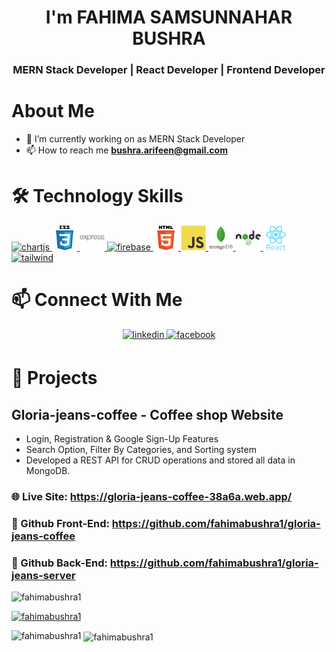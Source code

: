 <h1 align="center">I'm FAHIMA SAMSUNNAHAR BUSHRA</h1>
<h3 align="center"> MERN Stack Developer | React Developer | Frontend Developer</h3>

 #  About Me


- 🔭 I’m currently working on as MERN Stack Developer
- 📫 How to reach me **bushra.arifeen@gmail.com**

 # :hammer_and_wrench: Technology Skills

 <p align="left"> <a href="https://www.chartjs.org" target="_blank" rel="noreferrer"> <img src="https://www.chartjs.org/media/logo-title.svg" alt="chartjs" width="40" height="40"/> </a> <a href="https://www.w3schools.com/css/" target="_blank" rel="noreferrer"> <img src="https://raw.githubusercontent.com/devicons/devicon/master/icons/css3/css3-original-wordmark.svg" alt="css3" width="40" height="40"/> </a> <a href="https://expressjs.com" target="_blank" rel="noreferrer"> <img src="https://raw.githubusercontent.com/devicons/devicon/master/icons/express/express-original-wordmark.svg" alt="express" width="40" height="40"/> </a> <a href="https://firebase.google.com/" target="_blank" rel="noreferrer"> <img src="https://www.vectorlogo.zone/logos/firebase/firebase-icon.svg" alt="firebase" width="40" height="40"/> </a> <a href="https://www.w3.org/html/" target="_blank" rel="noreferrer"> <img src="https://raw.githubusercontent.com/devicons/devicon/master/icons/html5/html5-original-wordmark.svg" alt="html5" width="40" height="40"/> </a> <a href="https://developer.mozilla.org/en-US/docs/Web/JavaScript" target="_blank" rel="noreferrer"> <img src="https://raw.githubusercontent.com/devicons/devicon/master/icons/javascript/javascript-original.svg" alt="javascript" width="40" height="40"/> </a> <a href="https://www.mongodb.com/" target="_blank" rel="noreferrer"> <img src="https://raw.githubusercontent.com/devicons/devicon/master/icons/mongodb/mongodb-original-wordmark.svg" alt="mongodb" width="40" height="40"/> </a> <a href="https://nodejs.org" target="_blank" rel="noreferrer"> <img src="https://raw.githubusercontent.com/devicons/devicon/master/icons/nodejs/nodejs-original-wordmark.svg" alt="nodejs" width="40" height="40"/> </a> <a href="https://reactjs.org/" target="_blank" rel="noreferrer"> <img src="https://raw.githubusercontent.com/devicons/devicon/master/icons/react/react-original-wordmark.svg" alt="react" width="40" height="40"/> </a> <a href="https://tailwindcss.com/" target="_blank" rel="noreferrer"> <img src="https://www.vectorlogo.zone/logos/tailwindcss/tailwindcss-icon.svg" alt="tailwind" width="40" height="40"/> </a> </p>

# 📫 Connect With Me

<div align="center">
<a href="https://www.linkedin.com/in/fahima-bushra-a6392a25a/" target="_blank">
<img src=https://img.shields.io/badge/linkedin-%231E77B5.svg?&style=for-the-badge&logo=linkedin&logoColor=white alt=linkedin style="margin-bottom: 5px;" />
</a>
<a href="https://www.facebook.com/fahima.bushra.9?mibextid=ZbWKwL" target="_blank">
<img src=https://img.shields.io/badge/facebook-%232E87FB.svg?&style=for-the-badge&logo=facebook&logoColor=white alt=facebook style="margin-bottom: 5px;" />
</a>  
</div>  

# 📂 Projects

## Gloria-jeans-coffee - Coffee shop Website

- Login, Registration & Google Sign-Up Features
- Search Option, Filter By Categories, and Sorting system
- Developed a REST API for CRUD operations and stored all
data in MongoDB.

### 🌐 Live Site: https://gloria-jeans-coffee-38a6a.web.app/
### 💠 Github Front-End: https://github.com/fahimabushra1/gloria-jeans-coffee
### 💠 Github Back-End: https://github.com/fahimabushra1/gloria-jeans-server



<p align="left"> <img src="https://komarev.com/ghpvc/?username=fahimabushra1&label=Profile%20views&color=0e75b6&style=flat" alt="fahimabushra1" /> </p>

<p align="left"> <a href="https://github.com/ryo-ma/github-profile-trophy"><img src="https://github-profile-trophy.vercel.app/?username=fahimabushra1" alt="fahimabushra1" /></a> </p>


<p><img align="left" src="https://github-readme-stats.vercel.app/api/top-langs?username=fahimabushra1&show_icons=true&locale=en&layout=compact" alt="fahimabushra1" /></p>

<p>&nbsp;<img align="center" src="https://github-readme-stats.vercel.app/api?username=fahimabushra1&show_icons=true&locale=en" alt="fahimabushra1" /></p>

